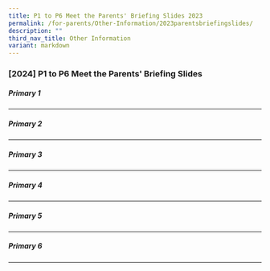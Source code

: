```yaml
---
title: P1 to P6 Meet the Parents' Briefing Slides 2023
permalink: /for-parents/Other-Information/2023parentsbriefingslides/
description: ""
third_nav_title: Other Information
variant: markdown
---
```

### [2024] P1 to P6 Meet the Parents' Briefing Slides

##### Primary 1 



------------------------------------

##### Primary 2 



------------------------------------

##### Primary 3


------------------------------------

##### Primary 4 



------------------------------------

##### Primary 5 



------------------------------------

##### Primary 6 



------------------------------------